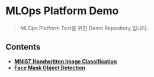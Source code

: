 # MLOps Platform Demo
> MLOps Platform Test를 위한 Demo Repository 입니다.

## Contents

- [__MNIST Handwritten Image Classification__](./mnist_model)
- [__Face Mask Object Detection__](./face_mask_model)
